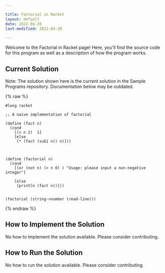 ```yaml
---

title: Factorial in Racket
layout: default
date: 2022-04-28
last-modified: 2022-04-28

---
```


Welcome to the Factorial in Racket page! Here, you'll find the source code for this program as well as a description of how the program works.

## Current Solution

Note: The solution shown here is the current solution in the Sample Programs repository. Documentation below may be outdated.

{% raw %}

```Racket
#lang racket

;; A naive implementation of factorial

(define (fact n)
  (cond
    [(< n 2)  1]
    [else
     (* (fact (sub1 n)) n)]))
     

  
(define (factorial n)
  (cond
    [(or (not n) (< n 0) ) "Usage: please input a non-negative integer"]
    
    [else
     (println (fact n))]))
            
  
(factorial (string->number (read-line)))

```

{% endraw %}

## How to Implement the Solution

No how to implement the solution available. Please consider contributing.

## How to Run the Solution

No how to run the solution available. Please consider contributing.